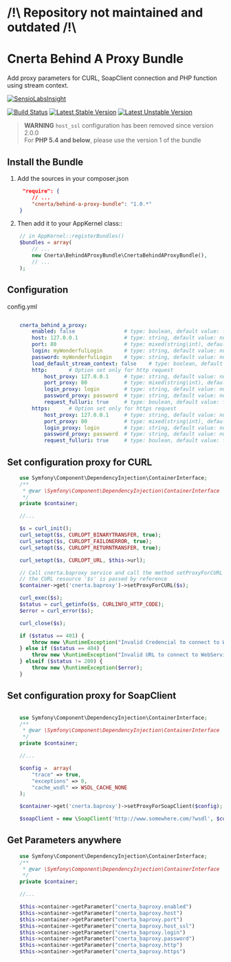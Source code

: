 # /!\ Repository not maintained and outdated /!\





Cnerta Behind A Proxy Bundle
============================

Add proxy parameters for CURL, SoapClient connection and PHP function using stream context.

[![SensioLabsInsight](https://insight.sensiolabs.com/projects/75b154ce-60c0-45f3-89c7-e23770e83eaa/big.png)](https://insight.sensiolabs.com/projects/75b154ce-60c0-45f3-89c7-e23770e83eaa)

[![Build Status](https://travis-ci.org/AgrosupDijon-Eduter/BehindAProxyBundle.png)](https://travis-ci.org/AgrosupDijon-Eduter/BehindAProxyBundle)
[![Latest Stable Version](https://poser.pugx.org/cnerta/behind-a-proxy-bundle/v/stable.png)](https://packagist.org/packages/cnerta/behind-a-proxy-bundle)
[![Latest Unstable Version](https://poser.pugx.org/cnerta/behind-a-proxy-bundle/v/unstable.png)](https://packagist.org/packages/cnerta/behind-a-proxy-bundle)

> **WARNING** `host_ssl` configuration has been removed since version 2.0.0  
For **PHP 5.4 and below**, please use the version 1 of the bundle

Install the Bundle
------------------

1. Add the sources in your composer.json

```json
     "require": {
        // ...
        "cnerta/behind-a-proxy-bundle": "1.0.*"
    }
```

2. Then add it to your AppKernel class::

```php
    // in AppKernel::registerBundles()
    $bundles = array(
        // ...
        new Cnerta\BehindAProxyBundle\CnertaBehindAProxyBundle(),
        // ...
    );
```


Configuration
-------------

config.yml

```yaml

    cnerta_behind_a_proxy:
        enabled: false                # type: boulean, default value: false, desc: enabled (true), or desabled (false) the use of proxy
        host: 127.0.0.1               # type: string, default value: null, desc : this is the IP or URL of the proxy server
        port: 80                      # type: mixed(string|int), default value: null, desc : this is the port of the proxy server
        login: myWonderfulLogin       # type: string, default value: null, desc : this is the login for authentication against the proxy server
        password: myWonderfulLogin    # type: string, default value: null, this is the password for authentication against the proxy server
        load_default_stream_context: false    # type: boolean, default value: false, If you need to set the default proxy config global
        http:       # Option set only for http request
            host_proxy: 127.0.0.1     # type: string, default value: null, desc : this is the IP or URL of the proxy server
            port_proxy: 80            # type: mixed(string|int), default value: null, desc : this is the port of the proxy server
            login_proxy: login        # type: string, default value: null, desc : this is the login for authentication against the proxy server
            password_proxy: password  # type: string, default value: null, this is the password for authentication against the proxy server
            request_fulluri: true     # type: boulean, default value: false, desc: enabled (true), or desabled (false) the full uri option of context
        https:      # Option set only for https request
            host_proxy: 127.0.0.1     # type: string, default value: null, desc : this is the IP or URL of the proxy server
            port_proxy: 80            # type: mixed(string|int), default value: null, desc : this is the port of the proxy server
            login_proxy: login        # type: string, default value: null, desc : this is the login for authentication against the proxy server
            password_proxy: password  # type: string, default value: null, this is the password for authentication against the proxy server
            request_fulluri: true     # type: boulean, default value: false, desc: enabled (true), or desabled (false) the full uri option of context
```


Set configuration proxy for CURL
--------------------------------

```php
    use Symfony\Component\DependencyInjection\ContainerInterface;
    /**
     * @var \Symfony\Component\DependencyInjection\ContainerInterface
     */
    private $container;

    //...

    $s = curl_init();
    curl_setopt($s, CURLOPT_BINARYTRANSFER, true);
    curl_setopt($s, CURLOPT_FAILONERROR, true);
    curl_setopt($s, CURLOPT_RETURNTRANSFER, true);

    curl_setopt($s, CURLOPT_URL, $this->url);

    // Call cnerta.baproxy service and call the method setProxyForCURL
    // the CURL resource '$s' is passed by reference
    $container->get('cnerta.baproxy')->setProxyForCURL($s);

    curl_exec($s);
    $status = curl_getinfo($s, CURLINFO_HTTP_CODE);
    $error = curl_error($s);

    curl_close($s);

    if ($status == 401) {
        throw new \RuntimeException("Invalid Credencial to connect to WebService");
    } else if ($status == 404) {
        throw new \RuntimeException("Invalid URL to connect to WebService");
    } elseif ($status != 200) {
        throw new \RuntimeException($error);
    }
```


Set configuration proxy for SoapClient
--------------------------------------

```php

    use Symfony\Component\DependencyInjection\ContainerInterface;
    /**
     * @var \Symfony\Component\DependencyInjection\ContainerInterface
     */
    private $container;

    //...

    $config =  array(
        "trace" => true,
        "exceptions" => 0,
        "cache_wsdl" => WSDL_CACHE_NONE
    );

    $container->get('cnerta.baproxy')->setProxyForSoapClient($config);

    $soapClient = new \SoapClient('http://www.somewhere.com/?wsdl', $config);
```


Get Parameters anywhere
-----------------------
```php
    use Symfony\Component\DependencyInjection\ContainerInterface;
    /**
     * @var \Symfony\Component\DependencyInjection\ContainerInterface
     */
    private $container;

    //...

    $this->container->getParameter("cnerta_baproxy.enabled")
    $this->container->getParameter("cnerta_baproxy.host")
    $this->container->getParameter("cnerta_baproxy.port")
    $this->container->getParameter("cnerta_baproxy.host_ssl")
    $this->container->getParameter("cnerta_baproxy.login")
    $this->container->getParameter("cnerta_baproxy.password")
    $this->container->getParameter("cnerta_baproxy.http")
    $this->container->getParameter("cnerta_baproxy.https")
```
